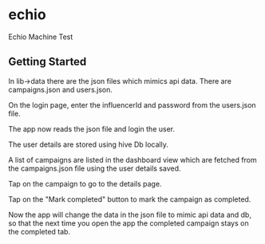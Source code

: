 # echio

Echio Machine Test

## Getting Started

In lib->data there are the json files which mimics api data.
There are campaigns.json and users.json.

On the login page, enter the influencerId and password from the users.json file.

The app now reads the json file and login the user.

The user details are stored using hive Db locally.

A list of campaigns are listed in the dashboard view which are fetched from the campaigns.json file using the user details saved.

Tap on the campaign to go to the details page.

Tap on the "Mark completed" button to mark the campaign as completed.

Now the app will change the data in the json file to mimic api data and db, so that the next time you open the app the completed campaign stays on the completed tab.